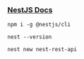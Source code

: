 
### [NestJS Docs](https://docs.nestjs.com/)

```
npm i -g @nestjs/cli

nest --version

nest new nest-rest-api
```
